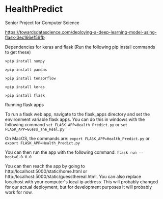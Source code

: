 # HealthPredict
Senior Project for Computer Science

https://towardsdatascience.com/deploying-a-deep-learning-model-using-flask-3ec166ef59fb

Dependencies for keras and flask
(Run the following pip install commands to get these)

`>pip install numpy`

`>pip install pandas`

`>pip install tensorflow`

`>pip install keras`

`>pip install flask`

Running flask apps 

To run a flask web app, navigate to the flask_apps directory and set the environment variable flask apps. You can do this in windows with the following command
`set FLASK_APP=Health_Predict.py` or `set FLASK_APP=Guess_The_Real.py`

On MacOS, the commands are: 
`export FLASK_APP=Health_Predict.py` or `export FLASK_APP=Health_Predict.py`

You can then run the app with the following command. 
`flask run --host=0.0.0.0` 

You can then reach the app by going to http:/localhost:5000/static/home.html or http:/localhost:5000/static/guessthereal.html. 
You can also replace localhost with your computer's local ip address. This will probably changed for our actual deployment, but for development purposes it will probably work for now.

